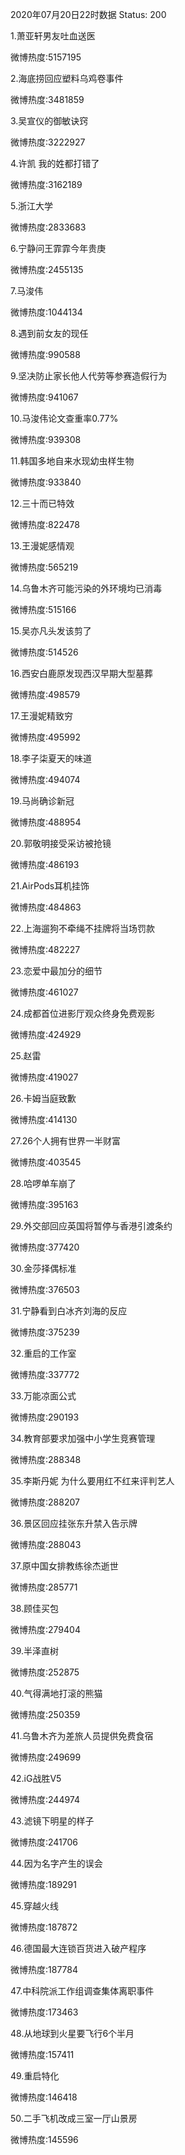 2020年07月20日22时数据
Status: 200

1.萧亚轩男友吐血送医

微博热度:5157195

2.海底捞回应塑料乌鸡卷事件

微博热度:3481859

3.吴宣仪的御敏诀窍

微博热度:3222927

4.许凯 我的姓都打错了

微博热度:3162189

5.浙江大学

微博热度:2833683

6.宁静问王霏霏今年贵庚

微博热度:2455135

7.马浚伟

微博热度:1044134

8.遇到前女友的现任

微博热度:990588

9.坚决防止家长他人代劳等参赛造假行为

微博热度:941067

10.马浚伟论文查重率0.77%

微博热度:939308

11.韩国多地自来水现幼虫样生物

微博热度:933840

12.三十而已特效

微博热度:822478

13.王漫妮感情观

微博热度:565219

14.乌鲁木齐可能污染的外环境均已消毒

微博热度:515166

15.吴亦凡头发该剪了

微博热度:514526

16.西安白鹿原发现西汉早期大型墓葬

微博热度:498579

17.王漫妮精致穷

微博热度:495992

18.李子柒夏天的味道

微博热度:494074

19.马尚确诊新冠

微博热度:488954

20.郭敬明接受采访被抢镜

微博热度:486193

21.AirPods耳机挂饰

微博热度:484863

22.上海遛狗不牵绳不挂牌将当场罚款

微博热度:482227

23.恋爱中最加分的细节

微博热度:461027

24.成都首位进影厅观众终身免费观影

微博热度:424929

25.赵雷

微博热度:419027

26.卡姆当庭致歉

微博热度:414130

27.26个人拥有世界一半财富

微博热度:403545

28.哈啰单车崩了

微博热度:395163

29.外交部回应英国将暂停与香港引渡条约

微博热度:377420

30.金莎择偶标准

微博热度:376503

31.宁静看到白冰齐刘海的反应

微博热度:375239

32.重启的工作室

微博热度:337772

33.万能凉面公式

微博热度:290193

34.教育部要求加强中小学生竞赛管理

微博热度:288348

35.李斯丹妮 为什么要用红不红来评判艺人

微博热度:288207

36.景区回应挂张东升禁入告示牌

微博热度:288043

37.原中国女排教练徐杰逝世

微博热度:285771

38.顾佳买包

微博热度:279404

39.半泽直树

微博热度:252875

40.气得满地打滚的熊猫

微博热度:250359

41.乌鲁木齐为差旅人员提供免费食宿

微博热度:249699

42.iG战胜V5

微博热度:244974

43.滤镜下明星的样子

微博热度:241706

44.因为名字产生的误会

微博热度:189291

45.穿越火线

微博热度:187872

46.德国最大连锁百货进入破产程序

微博热度:187784

47.中科院派工作组调查集体离职事件

微博热度:173463

48.从地球到火星要飞行6个半月

微博热度:157411

49.重启特化

微博热度:146418

50.二手飞机改成三室一厅山景房

微博热度:145596

